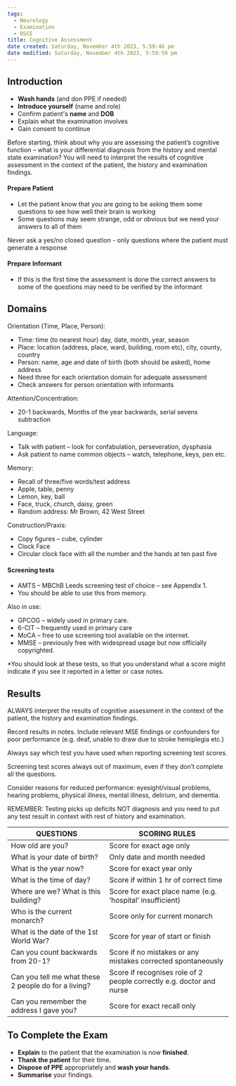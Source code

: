 ```yaml
---
tags:
  - Neurology
  - Examination
  - OSCE
title: Cognitive Assessment
date created: Saturday, November 4th 2023, 5:59:46 pm
date modified: Saturday, November 4th 2023, 5:59:59 pm
---
```


## Introduction

- **Wash hands** (and don PPE if needed)
- **Introduce yourself** (name and role)
- Confirm patient's **name** and **DOB**
- Explain what the examination involves
- Gain consent to continue

Before starting, think about why you are assessing the patient’s cognitive function – what is your differential diagnosis from the history and mental state examination? You will need to interpret the results of cognitive assessment in the context of the patient, the history and examination findings.

#### Prepare Patient

- Let the patient know that you are going to be asking them some questions to see how well their brain is working
- Some questions may seem strange, odd or obvious but we need your answers to all of them

Never ask a yes/no closed question - only questions where the patient must generate a response

#### Prepare Informant

- If this is the first time the assessment is done the correct answers to some of the questions may need to be verified by the informant

## Domains

Orientation (Time, Place, Person):

- Time: time (to nearest hour) day, date, month, year, season
- Place: location (address, place, ward, building, room etc), city, county, country
- Person: name, age and date of birth (both should be asked), home address
- Need three for each orientation domain for adequate assessment
- Check answers for person orientation with informants

Attention/Concentration:

- 20-1 backwards, Months of the year backwards, serial sevens subtraction

Language:

- Talk with patient – look for confabulation, perseveration, dysphasia
- Ask patient to name common objects – watch, telephone, keys, pen etc.

Memory:

- Recall of three/five words/test address
- Apple, table, penny
- Lemon, key, ball
- Face, truck, church, daisy, green
- Random address: Mr Brown, 42 West Street

Construction/Praxis:

- Copy figures – cube, cylinder
- Clock Face
- Circular clock face with all the number and the hands at ten past five

#### Screening tests

- AMTS – MBChB Leeds screening test of choice – see Appendix 1.
- You should be able to use this from memory.

Also in use:

- GPCOG – widely used in primary care.
- 6-CIT – frequently used in primary care
- MoCA – free to use screening tool available on the internet.
- MMSE – previously free with widespread usage but now officially copyrighted.

*You should look at these tests, so that you understand what a score might indicate if you see it reported in a letter or case notes.

## Results

ALWAYS interpret the results of cognitive assessment in the context of the patient, the history and examination findings.

Record results in notes. Include relevant MSE findings or confounders for poor performance (e.g. deaf, unable to draw due to stroke hemiplegia etc.)

Always say which test you have used when reporting screening test scores.

Screening test scores always out of maximum, even if they don’t complete all the questions.

Consider reasons for reduced performance: eyesight/visual problems, hearing problems, physical illness, mental illness, delirium, and dementia.

REMEMBER: Testing picks up deficits NOT diagnosis and you need to put any test result in context with rest of history and examination.

|QUESTIONS|SCORING RULES|
|---|---|
|How old are you?|Score for exact age only|
|What is your date of birth?|Only date and month needed|
|What is the year now?|Score for exact year only|
|What is the time of day?|Score if within 1 hr of correct time|
|Where are we? What is this building?|Score for exact place name (e.g. ‘hospital’ insufficient)|
|Who is the current monarch?|Score only for current monarch|
|What is the date of the 1st World War?|Score for year of start or finish|
|Can you count backwards from 20-1?|Score if no mistakes or any mistakes corrected spontaneously|
|Can you tell me what these 2 people do for a living?|Score if recognises role of 2 people correctly e.g. doctor and nurse|
|Can you remember the address I gave you?|Score for exact recall only|

## To Complete the Exam

- **Explain** to the patient that the examination is now **finished**.
- **Thank the patient** for their time.
- **Dispose of PPE** appropriately and **wash your hands**.
- **Summarise** your findings.
